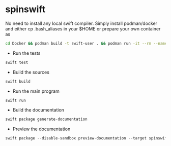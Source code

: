 # spinswift

No need to install any local swift compiler. Simply install podman/docker and either cp .bash_aliases in your $HOME or prepare your own container as
```bash
cd Docker && podman build -t swift-user . && podman run -it --rm --name swift-user swift-user
```

* Run the tests
```swift
swift test
```

* Build the sources
```swift
swift build
```

* Run the main program
```swift
swift run
```

* Build the documentation
```swift
swift package generate-documentation
```

* Preview the documentation
```swift
swift package --disable-sandbox preview-documentation --target spinswift
```
